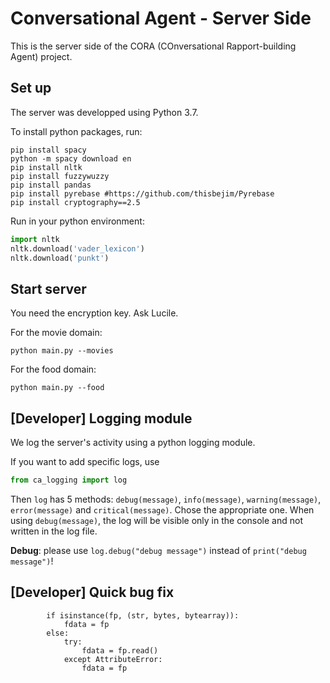 # Conversational Agent - Server Side

This is the server side of the CORA (COnversational Rapport-building Agent) project. 

## Set up

The server was developped using Python 3.7.

To install python packages, run:
```shell
pip install spacy
python -m spacy download en
pip install nltk
pip install fuzzywuzzy
pip install pandas
pip install pyrebase #https://github.com/thisbejim/Pyrebase
pip install cryptography==2.5
```

Run in your python environment:
```python
import nltk
nltk.download('vader_lexicon')
nltk.download('punkt')
``` 

## Start server

You need the encryption key. Ask Lucile.

For the movie domain:
```shell
python main.py --movies
```
For the food domain:
```shell
python main.py --food
```


## [Developer] Logging module

We log the server's activity using a python logging module.

If you want to add specific logs, use 
```python 
from ca_logging import log
``` 
Then `log` has 5 methods: `debug(message)`, `info(message)`, `warning(message)`, `error(message)` and `critical(message)`. Chose the appropriate one. When using `debug(message)`, the log will be visible only in the console and not written in the log file. 

**Debug**: please use `log.debug("debug message")` instead of `print("debug message")`!

## [Developer] Quick bug fix
            if isinstance(fp, (str, bytes, bytearray)):
                fdata = fp
            else:
                try:
                    fdata = fp.read()
                except AttributeError:
                    fdata = fp
